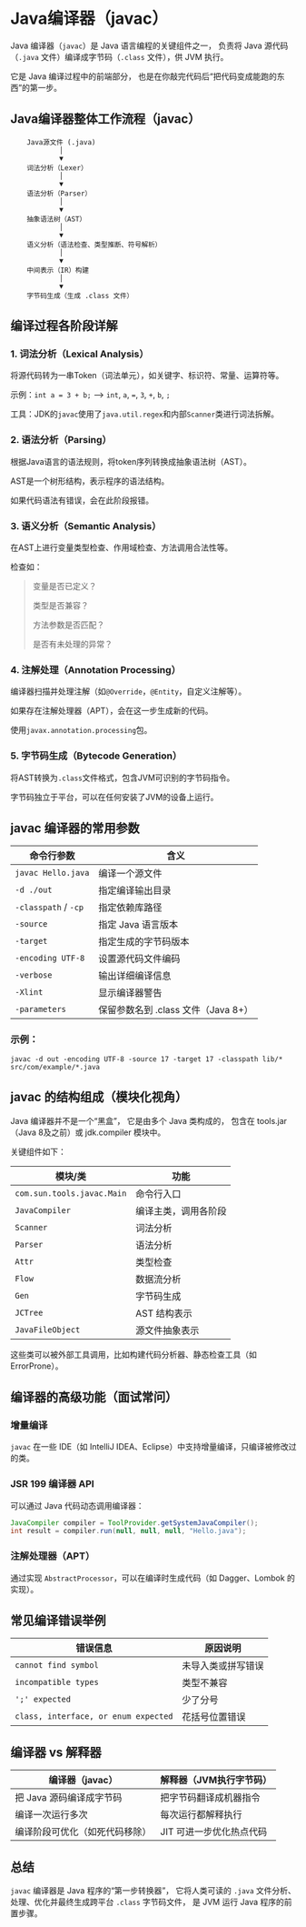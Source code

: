 # Java编译器（javac）

Java 编译器（`javac`）是 Java 语言编程的关键组件之一，
    负责将 Java 源代码（`.java` 文件）编译成字节码（`.class` 文件），供 JVM 执行。

它是 Java 编译过程中的前端部分，
    也是在你敲完代码后“把代码变成能跑的东西”的第一步。

## Java编译器整体工作流程（javac）

        Java源文件 (.java)
                │
                ▼
        词法分析（Lexer）
                │
                ▼
        语法分析（Parser）
                │
                ▼
        抽象语法树（AST）
                │
                ▼
        语义分析（语法检查、类型推断、符号解析）
                │
                ▼
        中间表示（IR）构建
                │
                ▼
        字节码生成（生成 .class 文件）

## 编译过程各阶段详解

### 1. 词法分析（Lexical Analysis）

将源代码转为一串Token（词法单元），如关键字、标识符、常量、运算符等。

示例：`int a = 3 + b;` --> `int`, `a`, `=`, `3`, `+`, `b`, `;`

 工具：JDK的`javac`使用了`java.util.regex`和内部`Scanner`类进行词法拆解。

### 2. 语法分析（Parsing）

根据Java语言的语法规则，将token序列转换成抽象语法树（AST）。

AST是一个树形结构，表示程序的语法结构。

如果代码语法有错误，会在此阶段报错。

### 3. 语义分析（Semantic Analysis）

在AST上进行变量类型检查、作用域检查、方法调用合法性等。

检查如：

> 变量是否已定义？
>
> 类型是否兼容？
>
> 方法参数是否匹配？
> 
> 是否有未处理的异常？

### 4. 注解处理（Annotation Processing）

编译器扫描并处理注解（如`@Override`，`@Entity`，自定义注解等）。

如果存在注解处理器（APT），会在这一步生成新的代码。

使用`javax.annotation.processing`包。

### 5. 字节码生成（Bytecode Generation）

将AST转换为`.class`文件格式，包含JVM可识别的字节码指令。

字节码独立于平台，可以在任何安装了JVM的设备上运行。

## javac 编译器的常用参数

| 命令行参数                | 含义                        |
|----------------------|---------------------------|
| `javac Hello.java`   | 编译一个源文件                   |
| `-d ./out`           | 指定编译输出目录                  |
| `-classpath` / `-cp` | 指定依赖库路径                   |
| `-source`            | 指定 Java 语言版本              |
| `-target`            | 指定生成的字节码版本                |
| `-encoding UTF-8`    | 设置源代码文件编码                 |
| `-verbose`           | 输出详细编译信息                  |
| `-Xlint`             | 显示编译器警告                   |
| `-parameters`        | 保留参数名到 .class 文件（Java 8+） |

### 示例：

    javac -d out -encoding UTF-8 -source 17 -target 17 -classpath lib/* src/com/example/*.java

## javac 的结构组成（模块化视角）

Java 编译器并不是一个“黑盒”，
    它是由多个 Java 类构成的，
    包含在 tools.jar（Java 8及之前）或 jdk.compiler 模块中。

关键组件如下：

| 模块/类                       | 功能         |
|----------------------------|------------|
| `com.sun.tools.javac.Main` | 命令行入口      |
| `JavaCompiler`             | 编译主类，调用各阶段 |
| `Scanner`                  | 词法分析       |
| `Parser`                   | 语法分析       |
| `Attr`                     | 类型检查       |
| `Flow`                     | 数据流分析      |
| `Gen`                      | 字节码生成      |
| `JCTree`                   | AST 结构表示   |
| `JavaFileObject`           | 源文件抽象表示    |

这些类可以被外部工具调用，比如构建代码分析器、静态检查工具（如 ErrorProne）。

## 编译器的高级功能（面试常问）

### 增量编译

`javac` 在一些 IDE（如 IntelliJ IDEA、Eclipse）中支持增量编译，只编译被修改过的类。

### JSR 199 编译器 API

   可以通过 Java 代码动态调用编译器：

```java
JavaCompiler compiler = ToolProvider.getSystemJavaCompiler();
int result = compiler.run(null, null, null, "Hello.java");
```

### 注解处理器（APT）

通过实现 `AbstractProcessor`，可以在编译时生成代码（如 Dagger、Lombok 的实现）。

## 常见编译错误举例

| 错误信息                                 | 原因说明      |
|--------------------------------------|-----------|
| `cannot find symbol`                 | 未导入类或拼写错误 |
| `incompatible types`                 | 类型不兼容     |
| `';' expected`                       | 少了分号      |
| `class, interface, or enum expected` | 花括号位置错误   |

## 编译器 vs 解释器

| 编译器（javac）      | 解释器（JVM执行字节码）  |
|-----------------|----------------|
| 把 Java 源码编译成字节码 | 把字节码翻译成机器指令    |
| 编译一次运行多次        | 每次运行都解释执行      |
| 编译阶段可优化（如死代码移除） | JIT 可进一步优化热点代码 |

## 总结

`javac` 编译器是 Java 程序的“第一步转换器”，
它将人类可读的 `.java` 文件分析、处理、优化并最终生成跨平台 `.class` 字节码文件，
是 JVM 运行 Java 程序的前置步骤。



















